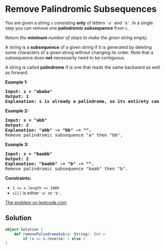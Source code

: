 # Remove Palindromic Subsequences

You are given a string `s` consisting **only** of letters `'a'` and
`'b'`. In a single step you can remove one **palindromic subsequence**
from `s`.

Return _the **minimum** number of steps to make the given string empty_.

A string is a **subsequence** of a given string if it is generated by deleting some characters of a given string without changing its order. Note that a subsequence does **not** necessarily need to be contiguous.

A string is called **palindrome** if is one that reads the same backward as well as forward.

**Example 1:**
<pre>
<b>Input: s = "ababa"</b>
<b>Output: 1</b>
<b>Explanation: s is already a palindrome, so its entirety can be removed in a single step.</b>
</pre>

**Example 2:**
<pre>
<b>Input: s = "abb"</b>
<b>Output: 2</b>
<b>Explanation: "abb" -> "bb" -> "".</b>
Remove palindromic subsequence "a" then "bb".
</pre>

**Example 3:**
<pre>
<b>Input: s = "baabb"</b>
<b>Output: 2</b>
<b>Explanation: "baabb" -> "b" -> "".</b>
Remove palindromic subsequence "baab" then "b".
</pre>

**Constraints:**

* `1 <= s.length <= 1000`
* `s[i]` is either `'a'` or `'b'`.

[The problem on leetcode.com](https://leetcode.com/problems/remove-palindromic-subsequences/)

## Solution

```scala
object Solution {
    def removePalindromeSub(s: String): Int =
        if (s == s.reverse) 1 else 2
}
```
